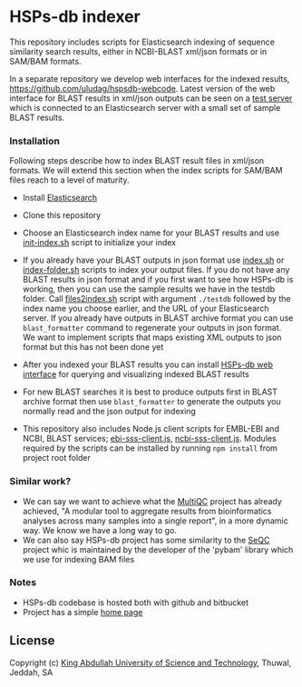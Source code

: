 # HSPs-db indexer

This repository includes scripts for Elasticsearch indexing of sequence
similarity search results, either in NCBI-BLAST xml/json formats
or in SAM/BAM formats.

In a separate repository we develop web interfaces for the indexed results,
https://github.com/uludag/hspsdb-webcode. Latest version of the web interface
for BLAST results in xml/json outputs can be seen on a
[test server](http://hspsdb-test.herokuapp.com/)
which is connected to an Elasticsearch server with a small set of sample
BLAST results.


### Installation

Following steps describe how to index BLAST result files in xml/json formats. 
We will extend this section when the index scripts for SAM/BAM files reach
to a level of maturity.

* Install [Elasticsearch](https://www.elastic.co/downloads/elasticsearch)

* Clone this repository

* Choose an Elasticsearch index name for your BLAST results
  and use [init-index.sh](scripts/init-index.sh)
  script to initialize your index

* If you already have your BLAST outputs in json format use
  [index.sh](scripts/index.sh)
  or [index-folder.sh](scripts/index-folder.sh) scripts
  to index your output files.
  If you do not have any BLAST results in json format and if you first want to
  see how HSPs-db is working,
  then you can use the sample results we have in the testdb folder.
  Call [files2index.sh](scripts/files2index.sh) script with argument `./testdb`
  followed by the index name you choose earlier, and the URL of your Elasticsearch
  server.
  If you already have outputs in BLAST archive format you can use
  `blast_formatter` command to regenerate your outputs in json format.
  We want to implement scripts that maps existing XML outputs to json format
  but this has not been done yet

* After you indexed your BLAST results you can install
 [HSPs-db web interface](https://github.com/uludag/hspsdb-webcode)
  for querying and visualizing indexed BLAST results

* For new BLAST searches it is best to produce outputs first in BLAST archive format
  then use `blast_formatter` to generate the outputs you normally read
  and the json output for indexing

* This repository also includes Node.js client scripts for EMBL-EBI and NCBI,
  BLAST services; [ebi-sss-client.js](scripts/ebi-sss-client.js),
  [ncbi-sss-client.js](scripts/ncbi-sss-client.js).
  Modules required by the scripts can be installed
  by running `npm install` from project root folder
  
### Similar work?
* We can say we want to achieve what the [MultiQC](http://multiqc.info/) project
has already achieved,
"A modular tool to aggregate results from bioinformatics analyses
across many samples into a single report", in a more dynamic way.
We know we have a long way to go.
* We can also say HSPs-db project has some similarity to the
 [SeQC](https://github.com/JohnLonginotto/SeQC) project whic is maintained
 by the developer of the 'pybam' library which we use for indexing BAM files

### Notes
* HSPs-db codebase is hosted both with github and bitbucket
* Project has a simple [home page](https://bitbucket.org/hspsdb/hspsdb-indexer/wiki/Home)

## License

Copyright (c)
 [King Abdullah University of Science and Technology](https://www.kaust.edu.sa/),
 Thuwal, Jeddah, SA
 